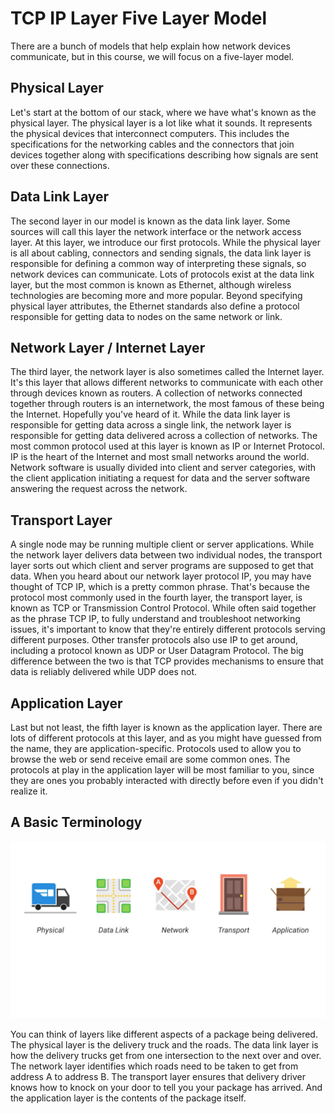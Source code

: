 <h1>TCP IP Layer Five Layer Model </h1>

There are a bunch of models that help explain how network devices communicate,
but in this course, we will focus on a five-layer model. 

<h2> Physical Layer </h2>

Let's start at the bottom of our stack,
where we have what's known as the physical layer.
The physical layer is a lot like what it sounds.
It represents the physical devices that interconnect computers. 
This includes the specifications for
the networking cables and the connectors that join devices
together along with specifications
describing how signals are sent over these connections. 

<h2> Data Link Layer </h2>

The second layer in our model is known as the data link layer.
Some sources will call this layer the network interface or the network access layer.
At this layer, we introduce our first protocols.
While the physical layer is all about cabling,
connectors and sending signals,
the data link layer is responsible for
defining a common way of interpreting these signals,
so network devices can communicate.
Lots of protocols exist at the data link layer,
but the most common is known as Ethernet,
although wireless technologies are becoming more and more popular.
Beyond specifying physical layer attributes,
the Ethernet standards also define a protocol responsible
for getting data to nodes on the same network or link. 

<h2> Network Layer / Internet Layer </h2>

The third layer, the network layer is also sometimes called the Internet layer.
It's this layer that allows different networks to
communicate with each other through devices known as routers.
A collection of networks connected together through routers is an internetwork,
the most famous of these being the Internet.
Hopefully you've heard of it.
While the data link layer is responsible for getting data across a single link,
the network layer is responsible for getting data
delivered across a collection of networks. 
The most common protocol used at this layer is known as IP or Internet Protocol.
IP is the heart of the Internet and most small networks around the world.
Network software is usually divided into client and server categories,
with the client application initiating a request for
data and the server software answering the request across the network.




<h2> Transport Layer </h2>

A single node may be running multiple client or server applications. 
While the network layer delivers data between two individual nodes,
the transport layer sorts out
which client and server programs are supposed to get that data.
When you heard about our network layer protocol IP,
you may have thought of TCP IP,
which is a pretty common phrase.
That's because the protocol most commonly used in the fourth layer,
the transport layer, is known as TCP or Transmission Control Protocol.
While often said together as the phrase TCP IP,
to fully understand and troubleshoot networking issues,
it's important to know that they're
entirely different protocols serving different purposes.
Other transfer protocols also use IP to get around,
including a protocol known as UDP or User Datagram Protocol.
The big difference between the two is that TCP provides
mechanisms to ensure that data is reliably delivered while UDP does not. 
 
 
<h2> Application Layer </h2>

Last but not least,
the fifth layer is known as the application layer.
There are lots of different protocols at this layer,
and as you might have guessed from the name, they are application-specific.
Protocols used to allow you to browse the web or send receive email are some common ones.
The protocols at play in the application layer will be most familiar to you,
since they are ones you probably interacted with
directly before even if you didn't realize it.


<h2> A Basic Terminology </h2>


![Five-Layer](https://github.com/coldkillerr/Coursera-Bits-And-Bytes-Of-Computer-Networking/blob/master/Five-Layer.png)



You can think of layers like different aspects of a package being delivered.
The physical layer is the delivery truck and the roads.
The data link layer is how the delivery trucks
get from one intersection to the next over and over.
The network layer identifies which roads need
to be taken to get from address A to address B.
The transport layer ensures that delivery driver knows
how to knock on your door to tell you your package has arrived.
And the application layer is the contents of the package itself. 
